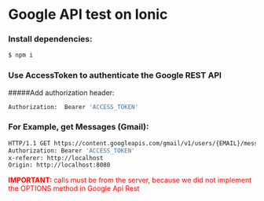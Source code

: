 Google API test on Ionic 
==

### Install dependencies:
```bash
$ npm i
```

### Use AccessToken to authenticate the Google REST API
#####Add authorization header:

```bash
Authorization:  Bearer 'ACCESS_TOKEN'
```

### For Example, get Messages (Gmail):
```bash
HTTP/1.1 GET https://content.googleapis.com/gmail/v1/users/{EMAIL}/messages
Authorization: Bearer 'ACCESS_TOKEN'
x-referer: http://localhost
Origin: http://localhost:8080
```
<font color="red">**IMPORTANT:** calls must be from the server, because we did not implement the OPTIONS method in Google Api Rest</font>



 
